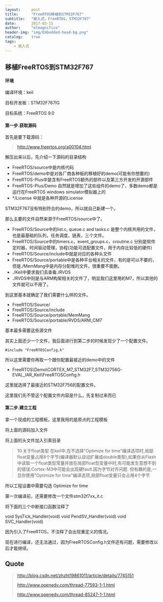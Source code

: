 ```yaml
---
layout:     post
title:      "FreeRTOS移植到STM32F767"
subtitle:   "嵌入式，FreeRTOS，STM32F767"
date:       2017-03-15
author:     "elmagnifico"
header-img: "img/Embedded-head-bg.png"
catalog:    true
tags:
    - 嵌入式
---
```


## 移植FreeRTOS到STM32F767


#### 环境

编译环境：keil

目标开发板：STM32F767IG

目标系统：FreeRTOS 9.0

#### 第一步.获取源码

首先是要下载源码：

> http://www.freertos.org/a00104.html 

解压出来以后，先介绍一下源码的目录结构

- FreeRTOS/source中是内核代码
- FreeRTOS/demo中是对各厂商各种板的移植好的demo(可能有你想要的)
- FreeRTOS-Plus中是含有FreeRTOS额外的部件以及第三方开发的开源部件
- FreeRTOS-Plus/Demo 自然就是增加了这些组件的demo了，多数demo都是运行在FreeRTOS windows simulator模拟器上的
- */License 中就是各种开源的License

STM32F767没有特别符合的demo，所以就自己新建一个。

那么主要的文件自然来源于FreeRTOS/source中了。

- FreeRTOS/Source中的list.c, queue.c and tasks.c 是整个内核共用的文件，也是最基础的队列，任务调度，链表，三个文件。
- FreeRTOS/Source中的timers.c，event_groups.c，croutine.c 分别是软件定时器，时间驱动管理，协程(功能可选配置文件，用于内存比较低的硬件)
- FreeRTOS/Source/include中就是对应的各种头文件
- FreeRTOS/Source/portable中是各种平台相关的文件，有的是可以不要的，但是./MemMang中是内存分配堆的文件，很重要不能删。
- ./Keil中要求我们去查看./RVDS
- ./RVDS中则是与ARM构架相关的文件了，明显我们这里用的M7，所以其他的文件就可以不用了。

到这里基本就确定了我们需要什么样的文件。

- FreeRTOS/Source/
- FreeRTOS/Source/include
- FreeRTOS/Source/portable/MemMang
- FreeRTOS/Source/portable/RVDS/ARM_CM7

基本最多需要这些源文件

其实上面还少一个文件，我后面进行到第二步的时候发现少了一个配置文件。

	#include "FreeRTOSConfig.h"

所以这里需要你再取一个跟你配置最接近的demo中的文件

- FreeRTOS\Demo\CORTEX_M7_STM32F7_STM32756G-EVAL_IAR_Keil\FreeRTOSConfig.h

这里就选择了最接近的STM32F756的配置文件。

这里我们先不管这个配置文件内容是什么，先复制过来而已

#### 第二步.建立工程

拿一个现成的工程模板，这里我用的是原点的工程模板

将上面的源码加入文件

将上面的头文件加入引索目录

> 10.关于float类型
在keil中,在不选择"Optimize for time"编译选项时,局部float变量占用8个字节(编译器默认自动扩展成double类型),如果你从Flash中读取一个float类型常量并放在局部float型变量中时,有可能发生意想不到的错误:Cortex-M3中可能会出现硬fault.因为字节对齐问题.
但有趣的是,一旦你使用"Optimize for time"编译选项,局部float变量只会占用4个字节

所以工程设置中需要勾选 Optimize for time

第一次编译前，还需要修改一个文件stm32f7xx_it.c

将下面的三个中断接口函数注释了

void SysTick_Handler(void)
void PendSV_Handler(void)
void SVC_Handler(void)

因为引入了FreeRTOS，不注释了会出现重定义的情况。

现在进行编译，还无法通过，因为FreeRTOSConfig.h文件还有问题，需要修改以后才能继续。

## Quote

> http://blog.csdn.net/zhzht19861011/article/details/7745151
> 
> http://www.openedv.com/thread-77593-1-1.html
> 
> http://www.openedv.com/thread-85247-1-1.html